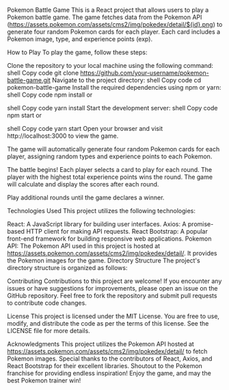 Pokemon Battle Game
This is a React project that allows users to play a Pokemon battle game. The game fetches data from the Pokemon API (https://assets.pokemon.com/assets/cms2/img/pokedex/detail/${id}.png) to generate four random Pokemon cards for each player. Each card includes a Pokemon image, type, and experience points (exp).

How to Play
To play the game, follow these steps:

Clone the repository to your local machine using the following command:
shell
Copy code
git clone https://github.com/your-username/pokemon-battle-game.git
Navigate to the project directory:
shell
Copy code
cd pokemon-battle-game
Install the required dependencies using npm or yarn:
shell
Copy code
npm install
or

shell
Copy code
yarn install
Start the development server:
shell
Copy code
npm start
or

shell
Copy code
yarn start
Open your browser and visit http://localhost:3000 to view the game.

The game will automatically generate four random Pokemon cards for each player, assigning random types and experience points to each Pokemon.

The battle begins! Each player selects a card to play for each round. The player with the highest total experience points wins the round. The game will calculate and display the scores after each round.

Play additional rounds until the game declares a winner.

Technologies Used
This project utilizes the following technologies:

React: A JavaScript library for building user interfaces.
Axios: A promise-based HTTP client for making API requests.
React Bootstrap: A popular front-end framework for building responsive web applications.
Pokemon API: The Pokemon API used in this project is hosted at https://assets.pokemon.com/assets/cms2/img/pokedex/detail/. It provides the Pokemon images for the game.
Directory Structure
The project's directory structure is organized as follows:

Contributing
Contributions to this project are welcome! If you encounter any issues or have suggestions for improvements, please open an issue on the GitHub repository. Feel free to fork the repository and submit pull requests to contribute code changes.

License
This project is licensed under the MIT License. You are free to use, modify, and distribute the code as per the terms of this license. See the LICENSE file for more details.

Acknowledgments
This project utilizes the Pokemon API hosted at https://assets.pokemon.com/assets/cms2/img/pokedex/detail/ to fetch Pokemon images.
Special thanks to the contributors of React, Axios, and React Bootstrap for their excellent libraries.
Shoutout to the Pokemon franchise for providing endless inspiration!
Enjoy the game, and may the best Pokemon trainer win!
